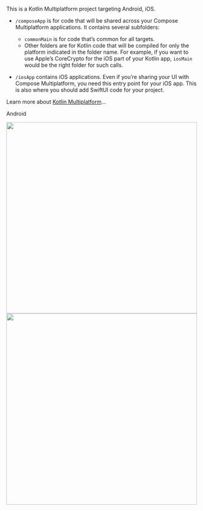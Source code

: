 This is a Kotlin Multiplatform project targeting Android, iOS.

* `/composeApp` is for code that will be shared across your Compose Multiplatform applications.
  It contains several subfolders:
  - `commonMain` is for code that’s common for all targets.
  - Other folders are for Kotlin code that will be compiled for only the platform indicated in the folder name.
    For example, if you want to use Apple’s CoreCrypto for the iOS part of your Kotlin app,
    `iosMain` would be the right folder for such calls.

* `/iosApp` contains iOS applications. Even if you’re sharing your UI with Compose Multiplatform, 
  you need this entry point for your iOS app. This is also where you should add SwiftUI code for your project.


Learn more about [Kotlin Multiplatform](https://www.jetbrains.com/help/kotlin-multiplatform-dev/get-started.html)…

Android

<img src="https://github.com/fjr619/Weather-2-KMM-Compose/assets/9444636/d3f73a35-05df-4978-aeab-9d3740ff14fd" height="500"> <img src="https://github.com/fjr619/Weather-2-KMM-Compose/assets/9444636/2e9a7151-1e54-41a6-a0c7-f5fd36627445" height="500">
